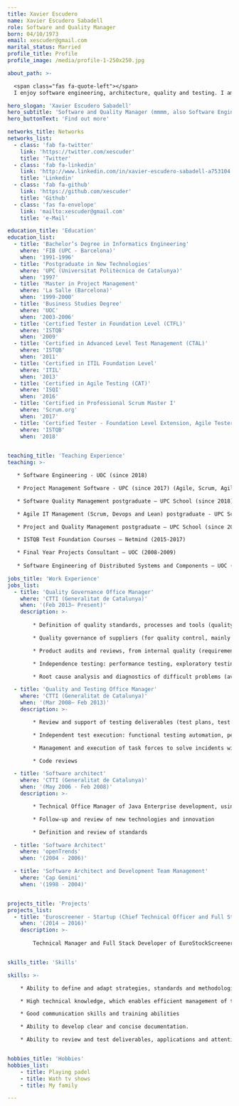 ```yaml
---
title: Xavier Escudero
name: Xavier Escudero Sabadell
role: Software and Quality Manager
born: 04/10/1973
email: xescuder@gmail.com
marital_status: Married
profile_title: Profile
profile_image: /media/profile-1-250x250.jpg

about_path: >-

  <span class="fas fa-quote-left"></span>
  I enjoy software engineering, architecture, quality and testing. I am also a teacher after work. In my spare time I like to watch tv shows. Curious without limits.<span class="fas fa-quote-right"></span>

hero_slogan: 'Xavier Escudero Sabadell'
hero_subtitle: 'Software and Quality Manager (mmmm, also Software Engineer in DNA)'
hero_buttonText: 'Find out more'

networks_title: Networks
networks_list:
  - class: 'fab fa-twitter'
    link: 'https://twitter.com/xescuder'
    title: 'Twitter'
  - class: 'fab fa-linkedin'
    link: 'http://www.linkedin.com/in/xavier-escudero-sabadell-a753104'
    title: 'Linkedin'
  - class: 'fab fa-github'
    link: 'https://github.com/xescuder'
    title: 'Github'
  - class: 'fas fa-envelope'
    link: 'mailto:xescuder@gmail.com'
    title: 'e-Mail'

education_title: 'Education'
education_list: 
  - title: 'Bachelor’s Degree in Informatics Engineering'
    where: 'FIB (UPC - Barcelona)'
    when: '1991-1996'
  - title: 'Postgraduate in New Technologies'
    where: 'UPC (Universitat Politècnica de Catalunya)'
    when: '1997'
  - title: 'Master in Project Management'
    where: 'La Salle (Barcelona)'
    when: '1999-2000'
  - title: 'Business Studies Degree'
    where: 'UOC'
    when: '2003-2006'
  - title: 'Certified Tester in Foundation Level (CTFL)'
    where: 'ISTQB'
    when: '2009'
  - title: 'Certified in Advanced Level Test Management (CTAL)'
    where: 'ISTQB'
    when: '2011'
  - title: 'Certified in ITIL Foundation Level'
    where: 'ITIL'
    when: '2013'
  - title: 'Certified in Agile Testing (CAT)'
    where: 'ISQI'
    when: '2016'
  - title: 'Certified in Professional Scrum Master I'
    where: 'Scrum.org'
    when: '2017'
  - title: 'Certified Tester - Foundation Level Extension, Agile Tester'
    where: 'ISTQB'
    when: '2018'
    

teaching_title: 'Teaching Experience'
teaching: >-

   * Software Engineering - UOC (since 2018)

   * Project Management Software - UPC (since 2017) (Agile, Scrum, Agile Testing, Extreme Programming, …)

   * Software Quality Management postgraduate – UPC School (since 2018)

   * Agile IT Management (Scrum, Devops and Lean) postgraduate - UPC School (since 2015)

   * Project and Quality Management postgraduate – UPC School (since 2016)

   * ISTQB Test Foundation Courses – Netmind (2015-2017)

   * Final Year Projects Consultant – UOC (2008-2009)
   
   * Software Engineering of Distributed Systems and Components – UOC (2007-2008)

jobs_title: 'Work Experience'
jobs_list:
  - title: 'Quality Governance Office Manager'
    where: 'CTTI (Generalitat de Catalunya)'
    when: '(Feb 2013– Present)'
    description: >-
      
        * Definition of quality standards, processes and tools (quality model). Training and communication. Institutionalization.

        * Quality governance of suppliers (for quality control, mainly focused on qualification testing)

        * Product audits and reviews, from internal quality (requirements, design, source code,...) to external quality (usability, availability, efficiency, portability, ...)

        * Independence testing: performance testing, exploratory testing, …

        * Root cause analysis and diagnostics of difficult problems (availability, performance bottlenecks)

  - title: 'Quality and Testing Office Manager'
    where: 'CTTI (Generalitat de Catalunya)'
    when: '(Mar 2008– Feb 2013)'
    description: >-

        * Review and support of testing deliverables (test plans, test specifications, scripts, test reports and metrics).

        * Independent test execution: functional testing automation, performance testing

        * Management and execution of task forces to solve incidents with unknown root cause (performance diagnosis, profiling, …)

        * Code reviews

  - title: 'Software architect'
    where: 'CTTI (Generalitat de Catalunya)'
    when: '(May 2006 - Feb 2008)'
    description: >-

        * Technical Office Manager of Java Enterprise development, using an standard framework developed in-house, named Canigó, and mandatory for all our suppliers (roadmap definition, technical user support, …)

        * Follow-up and review of new technologies and innovation

        * Definition and review of standards

  - title: 'Software Architect'
    where: 'openTrends'
    when: '(2004 - 2006)'

  - title: 'Software Architect and Development Team Management'
    where: 'Cap Gemini'
    when: '(1998 - 2004)'


projects_title: 'Projects'
projects_list:
  - title: 'Euroscreener - Startup (Chief Technical Officer and Full Stack Developer)'
    when: '(2014 – 2016)'
    description: >-
      
        Technical Manager and Full Stack Developer of EuroStockScreener, a tool for investors and traders to find best stocks for investment


skills_title: 'Skills'

skills: >-

    * Ability to define and adapt strategies, standards and methodologies. Ability to identify tactical opportunities

    * High technical knowledge, which enables efficient management of technical teams and complex projects

    * Good communication skills and training abilities

    * Ability to develop clear and concise documentation.

    * Ability to review and test deliverables, applications and attention to detail.


hobbies_title: 'Hobbies'
hobbies_list:
    - title: Playing padel
    - title: Wath tv shows
    - title: My family

---
```


